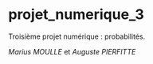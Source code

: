 # projet_numerique_3

Troisième projet numérique : probabilités.

*Marius MOULLE* et *Auguste PIERFITTE*
